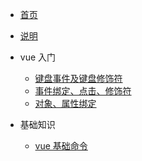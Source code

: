 * [首页](/)
* [说明](README)
	
* vue 入门
	* [键盘事件及键盘修饰符](vue/键盘事件及键盘修饰符.md)
	* [事件绑定、点击、修饰符](vue/事件绑定、点击、修饰符.md)
	* [对象、属性绑定](vue/对象、属性绑定.md)

* 基础知识
	* [vue 基础命令](basics/vue基础命令.md)